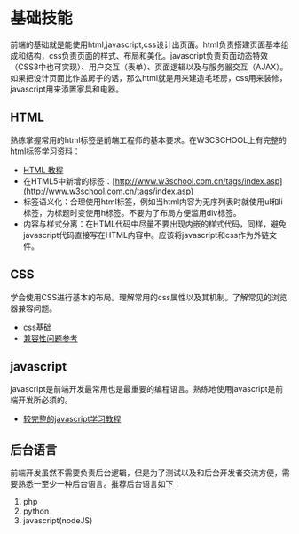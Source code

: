 # 基础技能
前端的基础就是能使用html,javascript,css设计出页面。html负责搭建页面基本组成和结构，css负责页面的样式、布局和美化。javascript负责页面动态特效（CSS3中也可实现）、用户交互（表单）、页面逻辑以及与服务器交互（AJAX）。  
如果把设计页面比作盖房子的话，那么html就是用来建造毛坯房，css用来装修，javascript用来添置家具和电器。

## HTML
熟练掌握常用的html标签是前端工程师的基本要求。在W3CSCHOOL上有完整的html标签学习资料：  
* [HTML 教程](http://www.w3school.com.cn/html/)  
* 在HTML5中新增的标签：[http://www.w3school.com.cn/tags/index.asp](http://www.w3school.com.cn/tags/index.asp)  
* 标签语义化：合理使用html标签，例如当html内容为无序列表时就使用ul和li标签，为标题时变使用h标签。不要为了布局方便滥用div标签。  
* 内容与样式分离：在HTML代码中尽量不要出现内嵌的样式代码，同样，避免javascript代码直接写在HTML内容中。应该将javascript和css作为外链文件。  

## CSS
学会使用CSS进行基本的布局。理解常用的css属性以及其机制。了解常见的浏览器兼容问题。  
* [css基础](http://www.w3school.com.cn/css/index.asp)
* [兼容性问题参考](http://blog.csdn.net/chuyuqing/article/details/37561313)

## javascript
javascript是前端开发最常用也是最重要的编程语言。熟练地使用javascript是前端开发所必须的。
* [较完整的javascript学习教程](http://javascript.ruanyifeng.com/)

## 后台语言
前端开发虽然不需要负责后台逻辑，但是为了测试以及和后台开发者交流方便，需要熟悉一至少一种后台语言。推荐后台语言如下：

1. php  
2. python  
3. javascript(nodeJS)  

